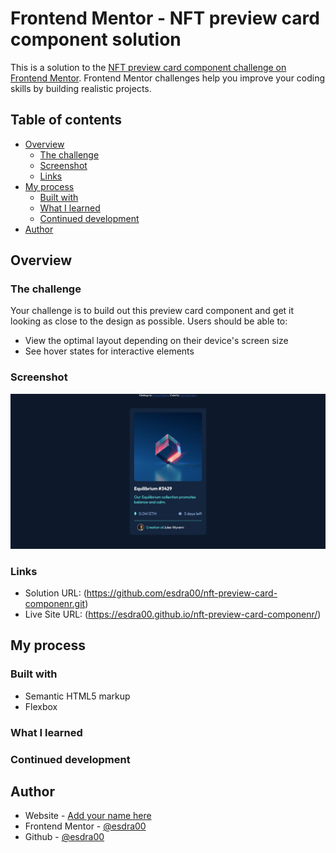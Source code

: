 # Frontend Mentor - NFT preview card component solution

This is a solution to the [NFT preview card component challenge on Frontend Mentor](https://www.frontendmentor.io/challenges/nft-preview-card-component-SbdUL_w0U). Frontend Mentor challenges help you improve your coding skills by building realistic projects.

## Table of contents

-    [Overview](#overview)
     -    [The challenge](#the-challenge)
     -    [Screenshot](#screenshot)
     -    [Links](#links)
-    [My process](#my-process)
     -    [Built with](#built-with)
     -    [What I learned](#what-i-learned)
     -    [Continued development](#continued-development)
-    [Author](#author)

## Overview

### The challenge

Your challenge is to build out this preview card component and get it looking as close to the design as possible.
Users should be able to:

-    View the optimal layout depending on their device's screen size
-    See hover states for interactive elements

### Screenshot

![](./screenshot.png)

### Links

-    Solution URL: (https://github.com/esdra00/nft-preview-card-componenr.git)
-    Live Site URL: (https://esdra00.github.io/nft-preview-card-componenr/)

## My process

### Built with

-    Semantic HTML5 markup
-    Flexbox

### What I learned

### Continued development

## Author

-    Website - [Add your name here](https://www.your-site.com)
-    Frontend Mentor - [@esdra00](https://www.frontendmentor.io/profile/esdra00)
-    Github - [@esdra00](https://github.com/esdra00)
